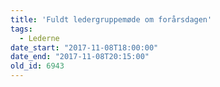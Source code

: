 ```yaml
---
title: 'Fuldt ledergruppemøde om forårsdagen'
tags:
  - Lederne
date_start: "2017-11-08T18:00:00"
date_end: "2017-11-08T20:15:00"
old_id: 6943
---
```

